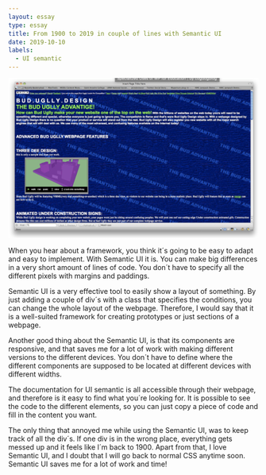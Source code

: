 ```yaml
---
layout: essay
type: essay
title: From 1900 to 2019 in couple of lines with Semantic UI
date: 2019-10-10
labels:
  - UI semantic
---
```


<img class="ui image" src="../images/hhei.png">

When you hear about a framework, you think it´s going to be easy to adapt and easy to implement. With Semantic UI it is. You can make big differences in a very short amount of lines of code. You don´t have to specify all the different pixels with margins and paddings. 
 
Semantic UI is a very effective tool to easily show a layout of something. By just adding a couple of div´s with a class that specifies the conditions, you can change the whole layout of the webpage. Therefore, I would say that it is a well-suited framework for creating prototypes or just sections of a webpage. 
 
Another good thing about the Semantic UI, is that its components are responsive, and that saves me for a lot of work with making different versions to the different devices. You don´t have to define where the different components are supposed to be located at different devices with different widths. 
 
The documentation for UI semantic is all accessible through their webpage, and therefore is it easy to find what you´re looking for. It is possible to see the code to the different elements, so you can just copy a piece of code and fill in the content you want.
 
The only thing that annoyed me while using the Semantic UI, was to keep track of all the div´s. If one div is in the wrong place, everything gets messed up and it feels like I´m back to 1900. Apart from that, I love Semantic UI, and I doubt that I will go back to normal CSS anytime soon. Semantic UI saves me for a lot of work and time! 


